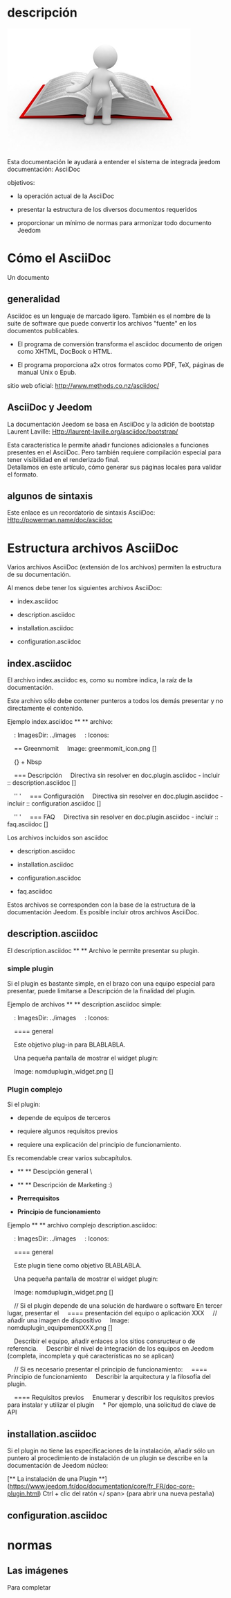 descripción
===========

![dev.plugin simple.01](../images/dev.plugin-simple.01.jpg)

Esta documentación le ayudará a entender el sistema de
integrada jeedom documentación: AsciiDoc

objetivos:

-   la operación actual de la AsciiDoc

-   presentar la estructura de los diversos documentos requeridos

-   proporcionar un mínimo de normas para armonizar todo
    documento Jeedom

Cómo el AsciiDoc
============================

Un documento

generalidad
----------

Asciidoc es un lenguaje de marcado ligero. También es el nombre de la
suite de software que puede convertir los archivos "fuente"
en los documentos publicables.

-   El programa de conversión transforma el asciidoc
    documento de origen como XHTML, DocBook o HTML.

-   El programa proporciona a2x otros formatos como PDF,
    TeX, páginas de manual Unix o Epub.

sitio web oficial: <http://www.methods.co.nz/asciidoc/>

AsciiDoc y Jeedom
-----------------

La documentación Jeedom se basa en AsciiDoc y la adición de
bootstap Laurent Laville:
<Http://laurent-laville.org/asciidoc/bootstrap/>

Esta característica le permite añadir funciones adicionales a
funciones presentes en el AsciiDoc. Pero también requiere
compilación especial para tener visibilidad en el renderizado final.
\
Detallamos en este artículo, cómo generar sus páginas locales
para validar el formato.

algunos de sintaxis
-----------------

Este enlace es un recordatorio de sintaxis AsciiDoc:
<Http://powerman.name/doc/asciidoc>

Estructura archivos AsciiDoc
===============================

Varios archivos AsciiDoc (extensión de los archivos) permiten
la estructura de su documentación.

Al menos debe tener los siguientes archivos AsciiDoc:

-   index.asciidoc

-   description.asciidoc

-   installation.asciidoc

-   configuration.asciidoc

index.asciidoc
--------------

El archivo index.asciidoc es, como su nombre indica, la raíz de
la documentación.

Este archivo sólo debe contener punteros a todos los demás
presentar y no directamente el contenido.

Ejemplo index.asciidoc ** ** archivo:

    : ImagesDir: ../images
    : Iconos:

    == Greenmomit
    Image: greenmomit_icon.png []

    {} + Nbsp

    === Descripción
    Directiva sin resolver en doc.plugin.asciidoc - incluir :: description.asciidoc []

    '' '
    === Configuración
    Directiva sin resolver en doc.plugin.asciidoc - incluir :: configuration.asciidoc []

    '' '
    === FAQ
    Directiva sin resolver en doc.plugin.asciidoc - incluir :: faq.asciidoc []

Los archivos incluidos son asciidoc

-   description.asciidoc

-   installation.asciidoc

-   configuration.asciidoc

-   faq.asciidoc

Estos archivos se corresponden con la base de la estructura de la documentación
Jeedom. Es posible incluir otros archivos AsciiDoc.

description.asciidoc
--------------------

El description.asciidoc ** ** Archivo le permite presentar su
plugin.

### simple plugin

Si el plugin es bastante simple, en el brazo con una
equipo especial para presentar, puede limitarse a
Descripción de la finalidad del plugin.

Ejemplo de archivos ** ** description.asciidoc simple:

    : ImagesDir: ../images
    : Iconos:

    ==== general

    Este objetivo plug-in para BLABLABLA.

    Una pequeña pantalla de mostrar el widget plugin:

    Image: nomduplugin_widget.png []

### Plugin complejo

Si el plugin:

-   depende de equipos de terceros

-   requiere algunos requisitos previos

-   requiere una explicación del principio de funcionamiento.

Es recomendable crear varios subcapítulos.

-   ** ** Descipción general \

-   ** ** Descripción de Marketing :)

-   **Prerrequisitos**

-   **Principio de funcionamiento**

Ejemplo ** ** archivo complejo description.asciidoc:

    : ImagesDir: ../images
    : Iconos:

    ==== general

    Este plugin tiene como objetivo BLABLABLA.

    Una pequeña pantalla de mostrar el widget plugin:

    Image: nomduplugin_widget.png []

    // Si el plugin depende de una solución de hardware o software En tercer lugar, presentar el
    ==== presentación del equipo o aplicación XXX
    // añadir una imagen de dispositivo
    Image: nomduplugin_equipementXXX.png []

    Describir el equipo, añadir enlaces a los sitios consructeur o de referencia.
    Describir el nivel de integración de los equipos en Jeedom (completa, incompleta y qué características no se aplican)

    // Si es necesario presentar el principio de funcionamiento:
    ==== Principio de funcionamiento
    Describir la arquitectura y la filosofía del plugin.

    ==== Requisitos previos
    Enumerar y describir los requisitos previos para instalar y utilizar el plugin
    * Por ejemplo, una solicitud de clave de API

installation.asciidoc
---------------------

Si el plugin no tiene las especificaciones de la instalación, añadir
sólo un puntero al procedimiento de instalación de un plugin se describe
en la documentación de Jeedom núcleo:

[** La instalación de una
Plugin **] (https://www.jeedom.fr/doc/documentation/core/fr_FR/doc-core-plugin.html)
<SPAN CLASS = "keycombo"> Ctrl + clic del ratón </ span> (para abrir una
nueva pestaña)

configuration.asciidoc
----------------------

normas
======

Las imágenes
----------

Para completar
